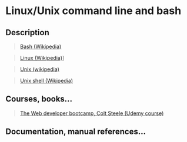 # Linux/Unix command line and bash

## Description

>[Bash (Wikipedia)](https://en.wikipedia.org/wiki/Bash_\(Unix_shell\))

>[Linux (Wikipedia)](https://en.wikipedia.org/wiki/Linux)]

>[Unix (wikipedia)](https://en.wikipedia.org/wiki/Unix)

>[Unix shell (Wikipedia)](https://en.wikipedia.org/wiki/Unix_shell)

## Courses, books...

>[The Web developer bootcamp, Colt Steele (Udemy course)](twdb.md)

## Documentation, manual references...
